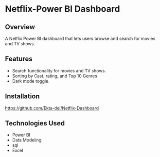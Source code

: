 # Netflix-Power BI Dashboard

## Overview
A Netflix Power BI dashboard that lets users browse and search for movies and TV shows.

## Features
- Search functionality for movies and TV shows.
- Sorting by Cast, rating, and Top 10 Genres
- Dark mode toggle.

## Installation
https://github.com/Ekta-del/Netflix-Dashboard
   
## Technologies Used
- Power BI
- Data Modeling
- sql
- Excel
